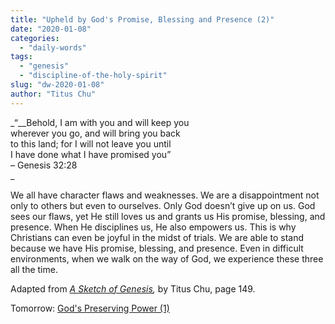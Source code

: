 ```yaml
---
title: "Upheld by God's Promise, Blessing and Presence (2)"
date: "2020-01-08"
categories: 
  - "daily-words"
tags: 
  - "genesis"
  - "discipline-of-the-holy-spirit"
slug: "dw-2020-01-08"
author: "Titus Chu"
---
```


_“__Behold, I am with you and will keep you  
wherever you go, and will bring you back  
to this land; for I will not leave you until  
I have done what I have promised you”  
– Genesis 32:28  
_

We all have character flaws and weaknesses. We are a disappointment not only to others but even to ourselves. Only God doesn’t give up on us. God sees our flaws, yet He still loves us and grants us His promise, blessing, and presence. When He disciplines us, He also empowers us. This is why Christians can even be joyful in the midst of trials. We are able to stand because we have His promise, blessing, and presence. Even in difficult environments, when we walk on the way of God, we experience these three all the time.

Adapted from _[A Sketch of Genesis](/book-gen-sketch "Go to the listing for this book."),_ by Titus Chu, page 149.

Tomorrow: [God's Preserving Power (1)](/dw-2020-01-09)
